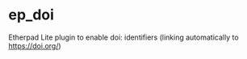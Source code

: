 ep_doi
======

Etherpad Lite plugin to enable doi: identifiers (linking automatically to https://doi.org/)
